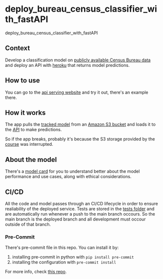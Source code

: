 # deploy_bureau_census_classifier_with_fastAPI
deploy_bureau_census_classifier_with_fastAPI

## Context

Develop a classification model on [publicly available Census Bureau data](https://archive.ics.uci.edu/ml/datasets/census+income) and deploy an API with [heroku](https://www.heroku.com/) that returns model predictions.

## How to use

You can go to the [api serving website](https://salary-classifier.herokuapp.com/docs) and try it out, there's an example there.

## How it works

The app pulls the [tracked model](https://dvc.org/) from an [Amazon S3 bucket](https://aws.amazon.com/pt/s3/) and loads it to the [API](https://fastapi.tiangolo.com/) to make predictions. 

So if the app breaks, probably it's because the S3 storage provided by the [course](https://www.udacity.com/course/machine-learning-dev-ops-engineer-nanodegree--nd0821) was interrupted.

## About the model

There's a [model card](https://modelcards.withgoogle.com/about) for you to understand better about the model performance and use cases, along with ethical considerations.

## CI/CD

All the code and model passes through an CI/CD lifecycle in order to ensure realiability of the deployed service. Tests are stored in the [tests folder](https://github.com/leouchoa/deploy_bureau_census_classifier_with_fastAPI/tree/main/tests) and are automatically run whenever a push to the main branch occours. So the main branch is the deployed branch and all development must occour outside of that branch.


### Pre-Commit

There's pre-commit file in this repo. You can install it by:

1. installing pre-commit in python with `pip install pre-commit`
2. installing the configuration with `pre-commit install`

For more info, check [this repo](https://github.com/leouchoa/actions_test).
